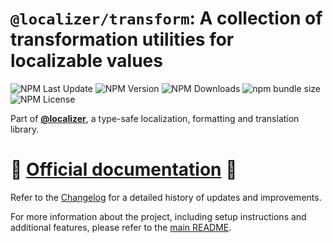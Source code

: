 # `@localizer/transform`: A collection of transformation utilities for localizable values

![NPM Last Update](https://img.shields.io/npm/last-update/%40localizer%2Ftransform)
![NPM Version](https://img.shields.io/npm/v/%40localizer%2Ftransform)
![NPM Downloads](https://img.shields.io/npm/dm/%40localizer%2Ftransform)
![npm bundle size](https://img.shields.io/bundlephobia/min/%40localizer%2Ftransform)
![NPM License](https://img.shields.io/npm/l/%40localizer%2Ftransform)

Part of [**@localizer**](https://124c4a.github.io/localizer), a type-safe localization, formatting and translation library.

# 📖 [Official documentation](https://124c4a.github.io/localizer) 📖

Refer to the [Changelog](./CHANGELOG.md) for a detailed history of updates and improvements.

For more information about the project, including setup instructions and additional features, please refer to the [main README](../../README.md).
